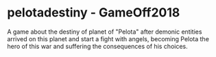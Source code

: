 # pelotadestiny - GameOff2018
A game about the destiny of planet of "Pelota" after demonic entities arrived on this planet and start a fight with angels, becoming Pelota the hero of this war and suffering the consequences of his choices.
